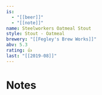 ```yaml
---
is:
  - "[[beer]]"
  - "[[note]]"
name: Steelworkers Oatmeal Stout
style: Stout - Oatmeal
brewery: "[[Fegley's Brew Works]]"
abv: 5.3
rating: 👍
last: "[[2019-08]]"
---
```

# Notes

